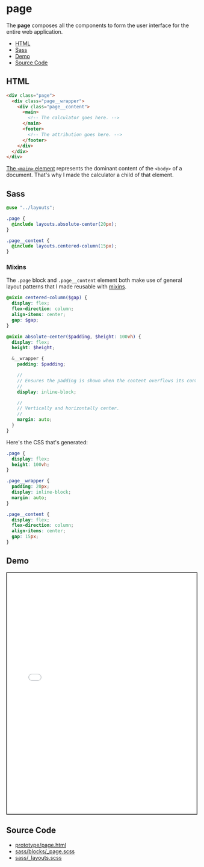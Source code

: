 # page

The **page** composes all the components to form the user interface for the entire web application.

- [HTML](#html)
- [Sass](#sass)
- [Demo](#demo)
- [Source Code](#source-code)

## HTML

```html
<div class="page">
  <div class="page__wrapper">
    <div class="page__content">
      <main>
        <!-- The calculator goes here. -->
      </main>
      <footer>
        <!-- The attribution goes here. -->
      </footer>
    </div>
  </div>
</div>
```

[The `<main>` element](https://developer.mozilla.org/en-US/docs/Web/HTML/Reference/Elements/main) represents the dominant content of the `<body>` of a document. That's why I made the calculator a child of that element.

## Sass

```scss
@use "../layouts";

.page {
  @include layouts.absolute-center(20px);
}

.page__content {
  @include layouts.centered-column(15px);
}
```

### Mixins

The `.page` block and `.page__content` element both make use of general layout patterns that I made reusable with [mixins](https://sass-lang.com/documentation/at-rules/mixin/).

```scss
@mixin centered-column($gap) {
  display: flex;
  flex-direction: column;
  align-items: center;
  gap: $gap;
}

@mixin absolute-center($padding, $height: 100vh) {
  display: flex;
  height: $height;

  &__wrapper {
    padding: $padding;

    //
    // Ensures the padding is shown when the content overflows its container.
    //
    display: inline-block;

    //
    // Vertically and horizontally center.
    //
    margin: auto;
  }
}
```

Here's the CSS that's generated:

```css
.page {
  display: flex;
  height: 100vh;
}

.page__wrapper {
  padding: 20px;
  display: inline-block;
  margin: auto;
}

.page__content {
  display: flex;
  flex-direction: column;
  align-items: center;
  gap: 15px;
}
```

## Demo

<iframe src="./demo/page.html" style="width: 100%; height: 640px; border: 2px solid #333;"></iframe>

## Source Code

- [prototype/page.html](https://github.com/dwayne/elm-calculator/blob/1.0.0/prototype/page.html)
- [sass/blocks/_page.scss](https://github.com/dwayne/elm-calculator/blob/1.0.0/sass/blocks/_page.scss)
- [sass/_layouts.scss](https://github.com/dwayne/elm-calculator/blob/1.0.0/sass/_layouts.scss)
